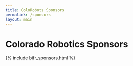```yaml
---
title: ColoRobots Sponsors
permalink: /sponsors
layout: main
---
```


# Colorado Robotics Sponsors

<div class="row">
  <div class="col text-center">
    {% include bifr_sponsors.html %}
  </div>
</div>
